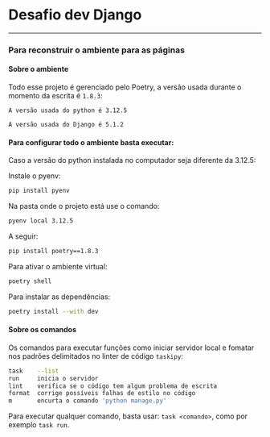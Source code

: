 # Desafio dev Django

---

### Para reconstruir o ambiente para as páginas

#### Sobre o ambiente

Todo esse projeto é gerenciado pelo Poetry, a versão usada durante o momento da escrita é `1.8.3`:




```
A versão usada do python é 3.12.5
```

```
A versão usada do Django é 5.1.2
```


#### Para configurar todo o ambiente basta executar:

Caso a versão do python instalada no computador seja diferente da 3.12.5:

Instale o pyenv:
```bash
pip install pyenv
```
Na pasta onde o projeto está use o comando:
```bash
pyenv local 3.12.5
```
A seguir:

```bash
pip install poetry==1.8.3
```

Para ativar o ambiente virtual:
```bash
poetry shell
```
Para instalar as dependências:
```bash
poetry install --with dev
```



#### Sobre os comandos

Os comandos para executar funções como iniciar servidor local e fomatar nos padrões delimitados no linter de código `taskipy`:

```bash
task    --list
run     inicia o servidor
lint    verifica se o código tem algum problema de escrita
format  corrige possíveis falhas de estilo no código
m       encurta o comando 'python manage.py'
```

Para executar qualquer comando, basta usar: `task <comando>`, como por exemplo `task run`.
